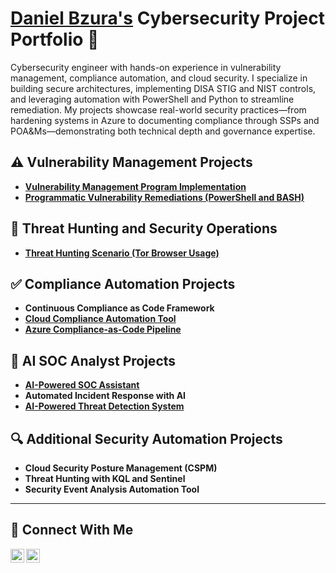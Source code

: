 # <a href="https://www.linkedin.com/in/daniel-bzura-cissp-0b3a9b1b5/">Daniel Bzura's</a> Cybersecurity Project Portfolio 🔐

Cybersecurity engineer with hands-on experience in vulnerability management, compliance automation, and cloud security. I specialize in building secure architectures, implementing DISA STIG and NIST controls, and leveraging automation with PowerShell and Python to streamline remediation. My projects showcase real-world security practices—from hardening systems in Azure to documenting compliance through SSPs and POA&Ms—demonstrating both technical depth and governance expertise.


## ⚠️ Vulnerability Management Projects

- **[Vulnerability Management Program Implementation](https://github.com/bzuracyber/Vulnerability-Management)**
- **[Programmatic Vulnerability Remediations (PowerShell and BASH)](https://github.com/bzuracyber/Automated-Vulnerability-Remediation)**

## 🚨 Threat Hunting and Security Operations

- **[Threat Hunting Scenario (Tor Browser Usage)](https://github.com/joshmadakor0/threat-hunting-scenario-tor)**


## ✅ Compliance Automation Projects
- **Continuous Compliance as Code Framework**  
- **[Cloud Compliance Automation Tool](https://github.com/annamravitejas/cloud-compliance-automation)**  
- **[Azure Compliance-as-Code Pipeline]()**  

## 🤖 AI SOC Analyst Projects
- **[AI-Powered SOC Assistant](https://elbazhazem.github.io/unveiling-LLM-SOC-Agent/)**  
- **Automated Incident Response with AI**  
- **[AI-Powered Threat Detection System](https://github.com/GauravGhandat-23/AI-Powered-Cybersecurity-Threat-Detection-System)**  

## 🔍 Additional Security Automation Projects
- **Cloud Security Posture Management (CSPM)**  
- **Threat Hunting with KQL and Sentinel**  
- **Security Event Analysis Automation Tool** 

<hr/>

## 🤳 Connect With Me

[<img align="left" alt="___________ | LinkedIn" width="22px" src="https://cdn.jsdelivr.net/npm/simple-icons@v3/icons/linkedin.svg" />][linkedin]
[<img align="left" alt="___________ | Instagram" width="22px" src="https://cdn.jsdelivr.net/npm/simple-icons@v3/icons/instagram.svg" />][instagram]

[instagram]: https://www.instagram.com/bzuracyber/
[linkedin]: https://www.linkedin.com/in/daniel-bzura-cissp-0b3a9b1b5/

<!--
<img width="35" alt="image" src="https://github.com/user-attachments/assets/2f41c7cd-5ea8-4475-b451-a37161b6c3fb"> 
<img width="35" alt="image" src="https://github.com/user-attachments/assets/77649969-9910-4994-8b96-74a116cfb2a8">
-->
